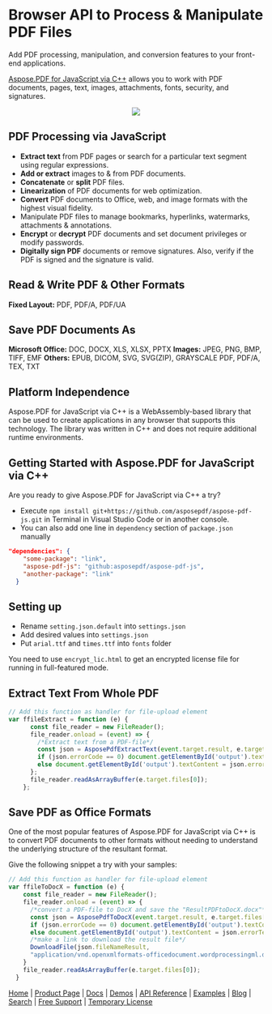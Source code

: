 # Browser API to Process & Manipulate PDF Files

Add PDF processing, manipulation, and conversion features to your front-end applications.

[Aspose.PDF for JavaScript via C++](https://products.aspose.com/pdf/javascript) allows you to work with PDF documents, pages, text, images, attachments, fonts, security, and signatures.

<p align="center">
  <a title="Download complete Aspose.PDF for JavaScript via C++ code" href="https://releases.aspose.com/pdf/javascriptcpp/new-releases/">
	<img src="https://raw.github.com/AsposeExamples/java-examples-dashboard/master/images/downloadZip-Button-Large.png" />
  </a>
</p>

## PDF Processing via JavaScript

- **Extract text** from PDF pages or search for a particular text segment using regular expressions.
- **Add or extract** images to & from PDF documents.
- **Concatenate** or **split** PDF files.
- **Linearization** of PDF documents for web optimization.
- **Convert** PDF documents to Office, web, and image formats with the highest visual fidelity.
- Manipulate PDF files to manage bookmarks, hyperlinks, watermarks, attachments & annotations.
- **Encrypt** or **decrypt** PDF documents and set document privileges or modify passwords.
- **Digitally sign PDF** documents or remove signatures. Also, verify if the PDF is signed and the signature is valid.

## Read & Write PDF & Other Formats

**Fixed Layout:** PDF, PDF/A, PDF/UA

## Save PDF Documents As

**Microsoft Office:** DOC, DOCX, XLS, XLSX, PPTX
**Images:** JPEG, PNG, BMP, TIFF, EMF
**Others:** EPUB, DICOM, SVG, SVG(ZIP), GRAYSCALE PDF, PDF/A, TEX, TXT

## Platform Independence

Aspose.PDF for JavaScript via C++ is a WebAssembly-based library that can be used to create applications in any browser that supports this technology.
The library was written in C++ and does not require additional runtime environments.

## Getting Started with Aspose.PDF for JavaScript via C++

Are you ready to give Aspose.PDF for JavaScript via C++ a try?

- Execute `npm install git+https://github.com/asposepdf/aspose-pdf-js.git` in Terminal in Visual Studio Code or in another console.
- You can also add one line in `dependency` section of `package.json` manually

```json
"dependencies": {
    "some-package": "link",
    "aspose-pdf-js": "github:asposepdf/aspose-pdf-js",
    "another-package": "link"
  }
```

## Setting up

- Rename `setting.json.default` into `settings.json`
- Add desired values into `settings.json`
- Put `arial.ttf` and `times.ttf` into `fonts` folder

You need to use `encrypt_lic.html` to get an encrypted license file for running in full-featured mode.

## Extract Text From Whole PDF

```js
// Add this function as handler for file-upload element
var ffileExtract = function (e) {
      const file_reader = new FileReader();
      file_reader.onload = (event) => {
        /*Extract text from a PDF-file*/
        const json = AsposePdfExtractText(event.target.result, e.target.files[0].name);
        if (json.errorCode == 0) document.getElementById('output').textContent = json.extractText;
        else document.getElementById('output').textContent = json.errorText;
      };
      file_reader.readAsArrayBuffer(e.target.files[0]);
    };
```

## Save PDF as Office Formats

One of the most popular features of Aspose.PDF for JavaScript via C++ is to convert PDF documents to other formats without needing to understand the underlying structure of the resultant format.

Give the following snippet a try with your samples:

```js
// Add this function as handler for file-upload element
var ffileToDocX = function (e) {
    const file_reader = new FileReader();
    file_reader.onload = (event) => {
      /*convert a PDF-file to DocX and save the "ResultPDFtoDocX.docx"*/
      const json = AsposePdfToDocX(event.target.result, e.target.files[0].name, "ResultPDFtoDocX.docx");
      if (json.errorCode == 0) document.getElementById('output').textContent = json.fileNameResult;
      else document.getElementById('output').textContent = json.errorText;
      /*make a link to download the result file*/
      DownloadFile(json.fileNameResult, 
      "application/vnd.openxmlformats-officedocument.wordprocessingml.document");
    }
    file_reader.readAsArrayBuffer(e.target.files[0]);
  }
```

[Home](https://www.aspose.com/) | [Product Page](https://products.aspose.com/pdf/javascript-cpp) | [Docs](https://docs.aspose.com/pdf/javascript-cpp/) | [Demos](https://products.aspose.app/pdf/family) | [API Reference](https://apireference.aspose.com/pdf/javascript-cpp) | [Examples](https://github.com/aspose-pdf/aspose-pdf-js) | [Blog](https://blog.aspose.com/category/pdf/) | [Search](https://search.aspose.com/) | [Free Support](https://forum.aspose.com/c/pdf) |  [Temporary License](https://purchase.aspose.com/temporary-license)
